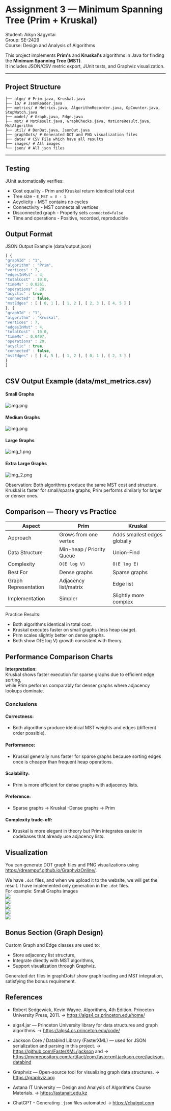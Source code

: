# Assignment 3 — Minimum Spanning Tree (Prim + Kruskal)
Student: Aikyn Sagyntai <br>
Group: SE-2429 <br>
Course: Design and Analysis of Algorithms

This project implements **Prim's** and **Kruskal's** algorithms in Java for finding the **Minimum Spanning Tree (MST)**.  
It includes JSON/CSV metric export, JUnit tests, and Graphviz visualization.

---

## Project Structure

```text
├── algo/ # Prim.java, Kruskal.java
├── io/ # JsonReader.java
├── metrics/ # Metrics.java, AlgorithmRecorder.java, OpCounter.java, StopWatch.java
├── model/ # Graph.java, Edge.java
├── mst/ # MstResult.java, GraphChecks.java, MstCoreResult.java, MstAlgorithm
├── util/ # DonOut.java, JsonOut.java
├── graphDots/ # Generated DOT and PNG visualization files
├── data/ # CSV File which have all results
├── images/ # All images
└── json/ # All json files
```
---


## Testing

JUnit automatically verifies:
- Cost equality - Prim and Kruskal return identical total cost
- Tree size - ```E_MST = V - 1```
- Acyclicity - MST contains no cycles 
- Connectivity - MST connects all vertices 
- Disconnected graph - Properly sets ```connected=false``` 
- Time and operations - Positive, recorded, reproducible


## Output Format
JSON Output Example (data/output.json)
```js
[ {
"graphId" : "1",
"algorithm" : "Prim",
"vertices" : 7,
"edgesInMst" : 4,
"totalCost" : 10.0,
"timeMs" : 0.0261,
"operations" : 20,
"acyclic" : true,
"connected" : false,
"mstEdges" : [ [ 0, 1 ], [ 1, 2 ], [ 2, 3 ], [ 4, 5 ] ]
}, {
"graphId" : "1",
"algorithm" : "Kruskal",
"vertices" : 7,
"edgesInMst" : 4,
"totalCost" : 10.0,
"timeMs" : 0.0497,
"operations" : 20,
"acyclic" : true,
"connected" : false,
"mstEdges" : [ [ 4, 5 ], [ 1, 2 ], [ 0, 1 ], [ 2, 3 ] ]
}
]
```

## CSV Output Example (data/mst_metrics.csv)
#### Small Graphs <br>
![img.png](images/smallGraphsCsv.png)<br>
#### Medium Graphs <br>
![img.png](images/mediumGraphsCsv.png)<br>
#### Large Graphs <br>
![img_1.png](images/largeGraphsCsv.png)<br>
#### Extra Large Graphs <br>
![img_2.png](images/extraLargeGraphsCsv.png)

Observation:
Both algorithms produce the same MST cost and structure.
Kruskal is faster for small/sparse graphs;
Prim performs similarly for larger or denser ones.


## Comparison — Theory vs Practice
| Aspect               | Prim                      | Kruskal                      |
| -------------------- | ------------------------- | ---------------------------- |
| Approach             | Grows from one vertex     | Adds smallest edges globally |
| Data Structure       | Min-heap / Priority Queue | Union–Find                   |
| Complexity           | `O(E log V)`              | `O(E log E)`                 |
| Best For             | Dense graphs              | Sparse graphs                |
| Graph Representation | Adjacency list/matrix     | Edge list                    |
| Implementation       | Simpler                   | Slightly more complex        |

Practice Results:
- Both algorithms identical in total cost.
- Kruskal executes faster on small graphs (less heap usage).
- Prim scales slightly better on dense graphs.
- Both show O(E log V) growth consistent with theory. 

## Performance Comparison Charts



**Interpretation:**  
Kruskal shows faster execution for sparse graphs due to efficient edge sorting,  
while Prim performs comparably for denser graphs where adjacency lookups dominate.


### Conclusions
#### Correctness:
- Both algorithms produce identical MST weights and edges (different order possible).

#### Performance:
- Kruskal generally runs faster for sparse graphs because sorting edges once is cheaper than frequent heap operations.

#### Scalability:
- Prim is more efficient for dense graphs with adjacency lists.

#### Preference:
- Sparse graphs → Kruskal
-Dense graphs → Prim

#### Complexity trade-off:
- Kruskal is more elegant in theory but Prim integrates easier in codebases that already use adjacency lists.

## Visualization

You can generate DOT graph files and PNG visualizations using https://dreampuf.github.io/GraphvizOnline/.

We have ```.dot``` files, and when we upload it to the website, we will get the result.
I have implemented only generation in the ```.dot``` files. <br>
For example: Small Graphs images <br>
<img src="images/smallGraphDot-1.png"> <br>
<img src="images/smallGraphDot-2.png"> <br>
<img src="images/smallGraphDot-3.png"> <br>
<img src="images/smallGraphDot-4.png"> <br>
<img src="images/smallGraphDot-5.png"> <br>

## Bonus Section (Graph Design)

Custom Graph and Edge classes are used to:
- Store adjacency list structure, 
- Integrate directly with MST algorithms, 
- Support visualization through Graphviz.

Generated ```dot``` files in graphDots/ show graph loading and MST integration, satisfying the bonus requirement.

## References

- Robert Sedgewick, Kevin Wayne. Algorithms, 4th Edition. Princeton University Press, 2011. → https://algs4.cs.princeton.edu/home/
- algs4.jar — Princeton University library for data structures and graph algorithms. → https://algs4.cs.princeton.edu/code/

- Jackson Core / Databind Library (FasterXML) — used for JSON serialization and parsing in this project.
→ https://github.com/FasterXML/jackson and → https://mvnrepository.com/artifact/com.fasterxml.jackson.core/jackson-databind

- Graphviz — Open-source tool for visualizing graph data structures.
→ https://graphviz.org

- Astana IT University — Design and Analysis of Algorithms Course Materials.
→ https://astanait.edu.kz
- ChatGPT - Generating ```.json``` files automated → https://chatgpt.com